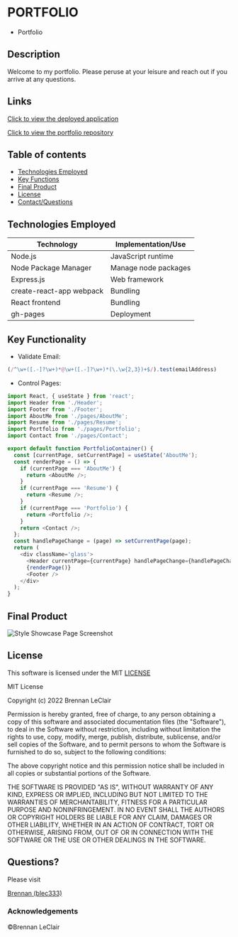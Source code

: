 # PORTFOLIO

* Portfolio

## Description

Welcome to my portfolio.  Please peruse at your leisure and reach out if you arrive at any questions.

## Links

[Click to view the deployed application](https://blec333.github.io/portfolio/)

[Click to view the portfolio repository](https://github.com/Blec333/portfolio/)


## Table of contents


- [Technologies Employed](#technologies-employed)
- [Key Functions](#key-functions)
- [Final Product](#final-product)
- [License](#license)
- [Contact/Questions](#questions)


## Technologies Employed


| Technology               | Implementation/Use       |
| ------------------------ | ------------------------ |
| Node.js                  | JavaScript runtime       |
| Node Package Manager     | Manage node packages     |
| Express.js               | Web framework            |
| create-react-app webpack | Bundling                 |
| React frontend           | Bundling                 |
| gh-pages                 | Deployment               |


## Key Functionality

* Validate Email:
```javascript
(/^\w+([.-]?\w+)*@\w+([.-]?\w+)*(\.\w{2,3})+$/).test(emailAddress)
```


* Control Pages:
```javascript
import React, { useState } from 'react';
import Header from './Header';
import Footer from './Footer';
import AboutMe from './pages/AboutMe';
import Resume from './pages/Resume';
import Portfolio from './pages/Portfolio';
import Contact from './pages/Contact';

export default function PortfolioContainer() {
  const [currentPage, setCurrentPage] = useState('AboutMe');
  const renderPage = () => {
    if (currentPage === 'AboutMe') {
      return <AboutMe />;
    }
    if (currentPage === 'Resume') {
      return <Resume />;
    }
    if (currentPage === 'Portfolio') {
      return <Portfolio />;
    }
    return <Contact />;
  };
  const handlePageChange = (page) => setCurrentPage(page);
  return (
    <div className='glass'>
      <Header currentPage={currentPage} handlePageChange={handlePageChange} />
      {renderPage()}
      <Footer />
    </div>
  );
}
```





## Final Product

<img title="image" alt="Style Showcase Page Screenshot" src="./assets/portfolio.gif">



## License

This software is licensed under the MIT [LICENSE](./LICENSE)

MIT License

Copyright (c) 2022 Brennan LeClair

Permission is hereby granted, free of charge, to any person obtaining a copy
of this software and associated documentation files (the "Software"), to deal
in the Software without restriction, including without limitation the rights
to use, copy, modify, merge, publish, distribute, sublicense, and/or sell
copies of the Software, and to permit persons to whom the Software is
furnished to do so, subject to the following conditions:

The above copyright notice and this permission notice shall be included in all
copies or substantial portions of the Software.

THE SOFTWARE IS PROVIDED "AS IS", WITHOUT WARRANTY OF ANY KIND, EXPRESS OR
IMPLIED, INCLUDING BUT NOT LIMITED TO THE WARRANTIES OF MERCHANTABILITY,
FITNESS FOR A PARTICULAR PURPOSE AND NONINFRINGEMENT. IN NO EVENT SHALL THE
AUTHORS OR COPYRIGHT HOLDERS BE LIABLE FOR ANY CLAIM, DAMAGES OR OTHER
LIABILITY, WHETHER IN AN ACTION OF CONTRACT, TORT OR OTHERWISE, ARISING FROM,
OUT OF OR IN CONNECTION WITH THE SOFTWARE OR THE USE OR OTHER DEALINGS IN THE
SOFTWARE.



## Questions?

Please visit

[Brennan (blec333)](https://github.com/Blec333)



### Acknowledgements

©Brennan LeClair
